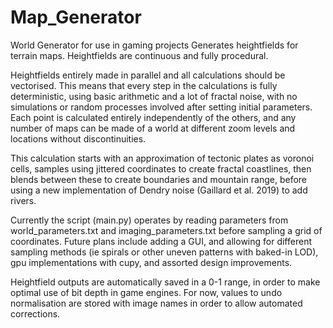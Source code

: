 # Map_Generator
 World Generator for use in gaming projects
Generates heightfields for terrain maps. Heightfields are continuous and fully procedural. 

Heightfields entirely made in parallel and all calculations should be vectorised. This means that every step in the calculations is fully deterministic, using ​basic arithmetic and a lot of fractal noise, with no simulations or random processes involved after setting initial parameters. Each point is calculated entirely independently of the others, and any number of maps can be made of a world at different zoom levels and locations without discontinuities.

This calculation starts with an approximation of tectonic plates as voronoi cells, samples using jittered coordinates to create fractal coastlines, then blends between these to create boundaries and mountain range, before using a new implementation of Dendry noise (Gaillard ​et al.​ 2019) to add rivers.

Currently the script (main.py) operates by reading parameters from world_parameters.txt and imaging_parameters.txt before sampling a grid of coordinates. Future plans include adding a GUI, and allowing for different sampling methods (ie spirals or other uneven patterns with baked-in LOD), gpu implementations with cupy, and assorted design improvements.

Heightfield outputs are automatically saved in a 0-1 range, in order to make optimal use of bit depth in game engines. For now, values to undo normalisation are stored with image names in order to allow automated corrections.